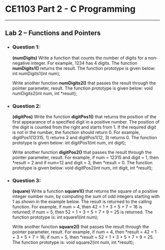 # **CE1103 Part 2 - C Programming**
--- 


## **Lab 2 – Functions and Pointers**

* ### Question 1:
    **(numDigits)** Write a function that counts the number of digits for a non‐negative integer. For example, 1234 has 4 digits. 
    The function **numDigits1()** returns the result.
    The function prototype is given below:
    int numDigits1(int num);


    Write another function **numDigits2()** that passes the result through the pointer parameter, result. 
    The function prototype is given below:
    void numDigits2(int num, int *result);


* ### Question 2:
    **(digitPos)** Write the function **digitPos1()** that returns the position of the first appearance of a specified digit in a positive number. 
    The position of the digit is counted from the right and starts from 1. If the required digit is not in the number, the function should
    return 0. 
    For example, digitPos1(12315, 1) returns 2 and digitPos1(12, 3) returns 0. 
    The function prototype is given below:
    int digitPos1(int num, int digit);


    Write another function **digitPos2()** that passes the result through the pointer parameter, result. 
    For example, if num = 12315 and digit = 1, then *result = 2 and if num=12 and digit = 3, then *result = 0. 
    The function prototype is given below:
    void digitPos2(int num, int digit, int *result);


* ### Question 3:
    **(square)** Write a function **square1()** that returns the square of a positive integer number num, by computing the sum of odd integers starting with 1 
    as shown in the example below. 
    The result is returned to the calling function. 
    For example, if num = 4, then 42 = 1 + 3 + 5 + 7 = 16 is returned; if num = 5, then 52 = 1 + 3 + 5 + 7 + 9 = 25 is returned. 
    The function prototype is: int square1(int num);


    Write another function **square2()** that passes the result through the pointer parameter, result. 
    For example, if num = 4, then *result = 42 = 1 + 3 + 5 + 7 = 16; if num = 5, then *result = 52 = 1 + 3 + 5 + 7 + 9 = 25. 
    The function prototype is:
    void square2(int num, int *result);